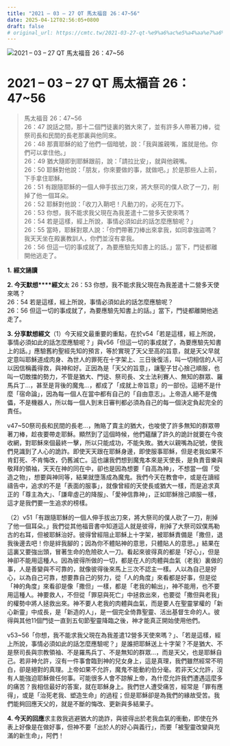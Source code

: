 ```yaml
---
title: "2021 – 03 – 27 QT 馬太福音 26：47~56"
date: 2025-04-12T02:56:05+0800
draft: false
# original_url: https://cmtc.tw/2021-03-27-qt-%e9%a6%ac%e5%a4%aa%e7%a6%8f%e9%9f%b3-26%ef%bc%9a4756
---
```


![2021 – 03 – 27 QT 馬太福音 26：47~56](/images/qt.jpg   "2021 – 03 – 27 QT 馬太福音 26：47~56")

# 2021 – 03 – 27 QT 馬太福音 26：47~56

> 馬太福音 26：47~56  
> 26：47 說話之間，那十二個門徒裏的猶大來了，並有許多人帶著刀棒，從祭司長和民間的長老那裏與他同來。  
> 26：48 那賣耶穌的給了他們一個暗號，說：「我與誰親嘴，誰就是他。你們可以拿住他。」  
> 26：49 猶大隨即到耶穌跟前，說：「請拉比安」，就與他親嘴。  
> 26：50 耶穌對他說：「朋友，你來要做的事，就做吧。」於是那些人上前，下手拿住耶穌。  
> 26：51 有跟隨耶穌的一個人伸手拔出刀來，將大祭司的僕人砍了一刀，削掉了他一個耳朵。  
> 26：52 耶穌對他說：「收刀入鞘吧！凡動刀的，必死在刀下。  
> 26：53 你想，我不能求我父現在為我差遣十二營多天使來嗎？  
> 26：54 若是這樣，經上所說，事情必須如此的話怎麼應驗呢？」  
> 26：55 當時，耶穌對眾人說：「你們帶著刀棒出來拿我，如同拿強盜嗎？我天天坐在殿裏教訓人，你們並沒有拿我。  
> 26：56 但這一切的事成就了，為要應驗先知書上的話。」當下，門徒都離開他逃走了。

**1.** **經文誦讀**

**2. 今天默想****經文**太 26：53 你想，我不能求我父現在為我差遣十二營多天使來嗎？  
26：54 若是這樣，經上所說，事情必須如此的話怎麼應驗呢？  
26：56 但這一切的事成就了，為要應驗先知書上的話。」當下，門徒都離開他逃走了。

**3. 分享默想經文**（1）今天經文最重要的重點，在於v54「若是這樣，經上所說，事情必須如此的話怎麼應驗呢？」與v56「但這一切的事成就了，為要應驗先知書上的話。」應驗舊約聖經先知的預言，等於實現了天父至高的旨意，就是天父早就定意叫耶穌道成肉身、為世人的罪死在十字架上、三日後復活，叫一切相信的人可以因信稱義得救，與神和好。正因為是「天父的旨意」，讓聖子甘心捨己順服，也叫一切敵擋的勢力，不管是猶大、門徒、祭司長、文士法利賽人、無知的群眾、羅馬兵丁…，甚至是背後的魔鬼…，都成了「成就上帝旨意」的一部份。這絕不是什麼「宿命論」，因為每一個人在當中都有自己的「自由意志」。上帝造人絕不是傀儡，不是機器人，所以每一個人到末日審判都必須為自己的每一個決定負起完全的責任。

v47~50祭司長和民間的長老…，賄賂了賣主的猶大，也唆使了許多無知的群眾帶著刀棒，趁夜要帶走耶穌。顯然到了這個時候，他們蘊釀了許久的詭計就要在今夜收網，對耶穌來個最終一擊，所以只能成功，不能失敗。猶大以親嘴為記號，使我們見識到了人心的詭詐。即使天天跟在耶穌身邊，即使服事耶穌，但是老我如果不肯釘死、不肯悔改，仍舊滅亡。這也讓我們想到魔鬼本來是天使長，是負責音樂與敬拜的領袖，天天在神的同在中，卻也是因為想要「自高為神」，不想當一個「受造之物」，想要與神同等，結果就墮落成為魔鬼。我們今天在教會中，或是在讀經禱告中，追求的不是「表面的服事」，就像曾經的天使長或猶大一樣，而是追求真正的「尊主為大」、「謙卑虛己的降服」、「愛神信靠神」，正如耶穌捨己順服一樣，這才是我們要一生追求的榜樣。

（2）v51「有跟隨耶穌的一個人伸手拔出刀來，將大祭司的僕人砍了一刀，削掉了他一個耳朵。」我們從其他福音書中知道這人就是彼得，削掉了大祭司奴僕馬勒古的右耳，但被耶穌治好。彼得曾經阻止耶穌上十字架，被耶穌責備是「撒但，退我後邊去吧！你是絆我腳的；因為你不體貼神的意思，只體貼人的意思。」結果在這裏又要強出頭，冒著生命的危險砍人一刀。看起來彼得真的都是「好心」，但是神卻不能用這種人。因為彼得所做的一切，都是在人的肉體與血氣（老我）裏做的事，人是善變與不可靠的，就像彼得後來馬上三次不認主一樣。人以為自己是好心，以為自己可靠，想要靠自己的努力，從「人的角度」來看都是好事，但是從「神的角度」來看卻是像「撒但」一樣，都是「老我的輸出」，神不能用，也不要用這種人。神要救人，不但從「罪惡與死亡」中拯救出來，也要從「撒但與老我」的權勢中將人拯救出來。神不要人老我的肉體與血氣，而是要人在聖靈掌權的「新心新靈」中成長，是「新造的人」，是一個完全倚靠聖靈、活出基督生命的人。彼得與其他11個門徒一直到五旬節聖靈降臨之後，神才能真正開始使用他們。

v53~56「你想，我不能求我父現在為我差遣12營多天使來嗎？」、「若是這樣，經上所說，事情必須如此的話怎麼應驗呢？」是誰把耶穌送上十字架？不是猶大、不是祭司長與宗教領袖、不是羅馬兵丁、不是無知的群眾…，而是天父，也是耶穌自己。若非神允許，沒有一件事會臨到神的兒女身上，這是真理，我們雖然經常不明白，卻是絕對的真理。上帝如果不允許，魔鬼不能動約伯分毫。若非天父允許，沒有人能強迫耶穌做任何事。可能很多人會不諒解上帝，為什麼允許我們遭遇這麼多的痛苦？我相信最好的答案，就在耶穌身上。我們世人遭受痛苦，經常是「罪有應得」，或是「治死老我、塑造生命」的過程；但是耶穌卻是為我們的緣故受苦。我們能夠回應天父的，就是不斷的悔改、更新與多結果子。

**4. 今天的回應**求主救我逃避猶大的詭詐，與彼得出於老我血氣的衝動，即使在外表上好像是在做好事，但神不要「出於人的好心與義行」，而要「被聖靈改變與充滿的新生命」，阿們！